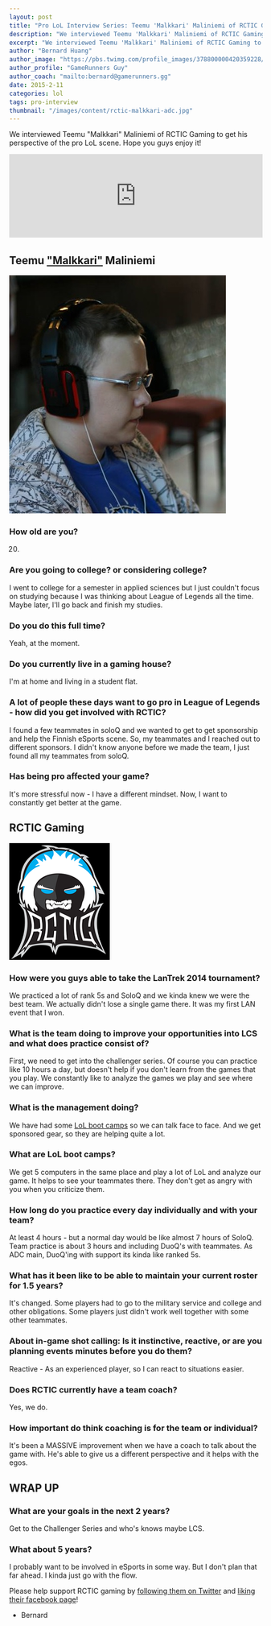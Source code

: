 ```yaml
---
layout: post
title: "Pro LoL Interview Series: Teemu 'Malkkari' Maliniemi of RCTIC Gaming"
description: "We interviewed Teemu 'Malkkari' Maliniemi of RCTIC Gaming to get his perspective of the pro LoL scene. Hope you guys enjoy it!"
excerpt: "We interviewed Teemu 'Malkkari' Maliniemi of RCTIC Gaming to get his perspective of the pro LoL scene. Hope you guys enjoy it!"
author: "Bernard Huang"
author_image: "https://pbs.twimg.com/profile_images/378800000420359228/a73e0d9f4cb08c28ebd9585a91d25c8b_400x400.jpeg"
author_profile: "GameRunners Guy"
author_coach: "mailto:bernard@gamerunners.gg"
date: 2015-2-11
categories: lol
tags: pro-interview
thumbnail: "/images/content/rctic-malkkari-adc.jpg"
---
```


We interviewed Teemu "Malkkari" Maliniemi of RCTIC Gaming to get his perspective of the pro LoL scene. Hope you guys enjoy it!

<iframe width="100%" height="166" scrolling="no" frameborder="no" src="https://w.soundcloud.com/player/?url=https%3A//api.soundcloud.com/tracks/190381241&amp;color=ff5500&amp;auto_play=false&amp;hide_related=false&amp;show_comments=true&amp;show_user=true&amp;show_reposts=false"></iframe>

## Teemu ["Malkkari"](http://lol.gamepedia.com/Malkkari) Maliniemi

![RCTIC's Malkkari ADC Team Captain](/images/content/rctic-malkkari-adc.jpg)

### How old are you?
20.

### Are you going to college? or considering college? 
I went to college for a semester in applied sciences but I just couldn't focus on studying because I was thinking about League of Legends all the time. Maybe later, I'll go back and finish my studies.

### Do you do this full time?
Yeah, at the moment. 

### Do you currently live in a gaming house?
I'm at home and living in a student flat.

### A lot of people these days want to go pro in League of Legends - how did you get involved with RCTIC?
I found a few teammates in soloQ and we wanted to get to get sponsorship and help the Finnish eSports scene. So, my teammates and I reached out to different sponsors. I didn't know anyone before we made the team, I just found all my teammates from soloQ. 

### Has being pro affected your game? 
It's more stressful now - I have a different mindset. Now, I want to constantly get better at the game. 

## RCTIC Gaming

![RCTIC Gaming](/images/content/rctic-gaming.png)

### How were you guys able to take the LanTrek 2014 tournament?
We practiced a lot of rank 5s and SoloQ and we kinda knew we were the best team. We actually didn't lose a single game there. It was my first LAN event that I won. 

### What is the team doing to improve your opportunities into LCS and what does practice consist of?
First, we need to get into the challenger series. Of course you can practice like 10 hours a day, but doesn't help if you don't learn from the games that you play. We constantly like to analyze the games we play and see where we can improve.

### What is the management doing?
We have had some [LoL boot camps](https://www.facebook.com/RCTIC/photos/a.10153941391177837.1073741833.155295642836/10153941391412837/?type=3&permPage=1) so we can talk face to face. And we get sponsored gear, so they are helping quite a lot.

### What are LoL boot camps?
We get 5 computers in the same place and play a lot of LoL and analyze our game. It helps to see your teammates there. They don't get as angry with you when you criticize them. 

### How long do you practice every day individually and with your team?
At least 4 hours - but a normal day would be like almost 7 hours of SoloQ. Team practice is about 3 hours and including DuoQ's with teammates. As ADC main, DuoQ'ing with support its kinda like ranked 5s. 

### What has it been like to be able to maintain your current roster for 1.5 years? 
It's changed. Some players had to go to the military service and college and other obligations. Some players just didn't work well together with some other teammates. 

### About in-game shot calling: Is it instinctive, reactive, or are you planning events minutes before you do them?
Reactive - As an experienced player, so I can react to situations easier.

### Does RCTIC currently have a team coach?
Yes, we do.

### How important do think coaching is for the team or individual?
It's been a MASSIVE improvement when we have a coach to talk about the game with. He's able to give us a different perspective and it helps with the egos. 

## WRAP UP

### What are your goals in the next 2 years? 
Get to the Challenger Series and who's knows maybe LCS.

### What about 5 years?
I probably want to be involved in eSports in some way. But I don't plan that far ahead. I kinda just go with the flow.

Please help support RCTIC gaming by [following them on Twitter](https://twitter.com/rcticesp/) and [liking their facebook page](https://www.facebook.com/RCTIC)!

- Bernard
